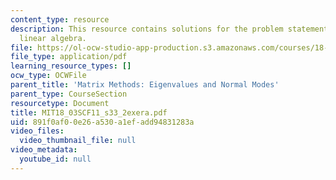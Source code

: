 ```yaml
---
content_type: resource
description: This resource contains solutions for the problem statements related to
  linear algebra.
file: https://ol-ocw-studio-app-production.s3.amazonaws.com/courses/18-03sc-differential-equations-fall-2011/891f0af00e26a530a1efadd94831283a_MIT18_03SCF11_s33_2exera.pdf
file_type: application/pdf
learning_resource_types: []
ocw_type: OCWFile
parent_title: 'Matrix Methods: Eigenvalues and Normal Modes'
parent_type: CourseSection
resourcetype: Document
title: MIT18_03SCF11_s33_2exera.pdf
uid: 891f0af0-0e26-a530-a1ef-add94831283a
video_files:
  video_thumbnail_file: null
video_metadata:
  youtube_id: null
---
```

